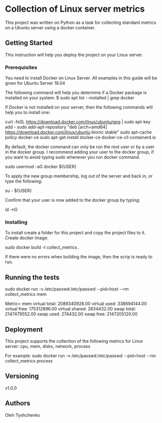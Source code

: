 # Collection of Linux server metrics 

This project was written on Python as a  task for collecting standard metrics on a Ubuntu server using a docker container.

## Getting Started

This instruction will help you deploy the project on your Linux server.

### Prerequisites

You need to install Docker on Linux Server. All examples in this guide will be given for Ubuntu Server 18.04  

The following command will help you determine if a Docker package is installed on your system:
$ sudo apt list --installed | grep docker

If Docker is not installed on your server, then the following commands will help you to install one:

curl -fsSL https://download.docker.com/linux/ubuntu/gpg | sudo apt-key add -
sudo add-apt-repository "deb [arch=amd64] https://download.docker.com/linux/ubuntu bionic stable"
sudo apt-cache policy docker-ce
sudo apt-get install docker-ce docker-ce-cli containerd.io

By default, the docker command can only be run the root user or by a user in the docker group.
I recommend adding your user to the docker group, if you want to avoid typing sudo whenever you run
docker command.

sudo usermod -aG docker ${USER}

To apply the new group membership, log out of the server and back in, or type the following:

su - ${USER}

Confirm that your user is now added to the docker group by typing:

id -nG

### Installing

To install create a folder for this project and copy the project files to it.
Create docker image:

sudo docker build -t collect_metrics .

If there were no errors when building the image, then the scrip is ready to run.

## Running the tests

sudo docker run -v /etc/passwd:/etc/passwd  --pid=host --rm  collect_metrics  mem

Metric= mem
virtual total:   2089340928.00
virtual used:     338694144.00
virtual free:     175312896.00
virtual shared:     2834432.00
swap total:      2147479552.00
swap used:           274432.00
swap free:       2147205120.00

## Deployment

This project supports the collection of the following metrics for Linux server:
cpu, mem, disks, network, process 

For example:
sudo docker run -v /etc/passwd:/etc/passwd  --pid=host --rm  collect_metrics  process 

## Versioning

v1.0.0


## Authors

Oleh Tyshchenko

